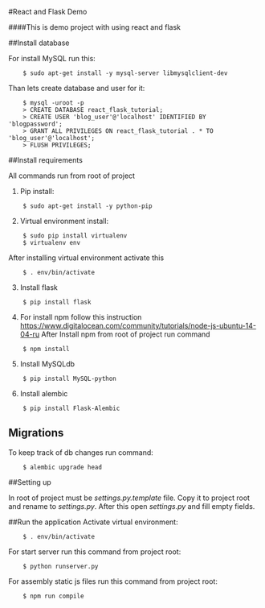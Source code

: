 #React and Flask Demo

####This is demo project with using react and flask

##Install database

For install MySQL run this:
```
    $ sudo apt-get install -y mysql-server libmysqlclient-dev
```

Than lets create database and user for it:
```
    $ mysql -uroot -p
    > CREATE DATABASE react_flask_tutorial;
    > CREATE USER 'blog_user'@'localhost' IDENTIFIED BY 'blogpassword';
    > GRANT ALL PRIVILEGES ON react_flask_tutorial . * TO 'blog_user'@'localhost';
    > FLUSH PRIVILEGES;
```

##Install requirements

All commands run from root of project

1. Pip install:
```
    $ sudo apt-get install -y python-pip
```
2. Virtual environment install:
```
    $ sudo pip install virtualenv
    $ virtualenv env
```
After installing virtual environment activate this
```
    $ . env/bin/activate
```
3. Install flask
```
    $ pip install flask
```
4. For install npm follow this instruction https://www.digitalocean.com/community/tutorials/node-js-ubuntu-14-04-ru
After Install npm from root of project run command
```
    $ npm install
```
5. Install MySQLdb
```
    $ pip install MySQL-python
```
6. Install alembic
```
    $ pip install Flask-Alembic
```

## Migrations

To keep track of db changes run command:
```
    $ alembic upgrade head
```

##Setting up

In root of project must be _settings.py.template_ file. Copy it to project root and rename to _settings.py_.
After this open _settings.py_ and fill empty fields.

##Run the application
Activate virtual environment:
```
    $ . env/bin/activate
```
For start server run this command from project root:
```
    $ python runserver.py
```
For assembly static js files run this command from project root:
```
    $ npm run compile
```